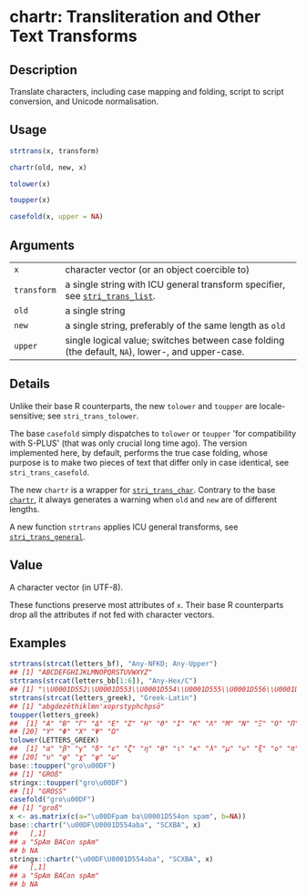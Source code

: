 # chartr: Transliteration and Other Text Transforms

## Description

Translate characters, including case mapping and folding, script to script conversion, and Unicode normalisation.

## Usage

```r
strtrans(x, transform)

chartr(old, new, x)

tolower(x)

toupper(x)

casefold(x, upper = NA)
```

## Arguments

|             |                                                                                                                                          |
|-------------|------------------------------------------------------------------------------------------------------------------------------------------|
| `x`         | character vector (or an object coercible to)                                                                                             |
| `transform` | a single string with ICU general transform specifier, see [`stri_trans_list`](https://stringi.gagolewski.com/rapi/stri_trans_list.html). |
| `old`       | a single string                                                                                                                          |
| `new`       | a single string, preferably of the same length as `old`                                                                                  |
| `upper`     | single logical value; switches between case folding (the default, `NA`), lower-, and upper-case.                                         |

## Details

Unlike their base R counterparts, the new `tolower` and `toupper` are locale-sensitive; see `stri_trans_tolower`.

The base `casefold` simply dispatches to `tolower` or `toupper` \'for compatibility with S-PLUS\' (that was only crucial long time ago). The version implemented here, by default, performs the true case folding, whose purpose is to make two pieces of text that differ only in case identical, see `stri_trans_casefold`.

The new `chartr` is a wrapper for [`stri_trans_char`](https://stringi.gagolewski.com/rapi/stri_trans_char.html). Contrary to the base [`chartr`](https://stat.ethz.ch/R-manual/R-patched/library/base/html/chartr.html), it always generates a warning when `old` and `new` are of different lengths.

A new function `strtrans` applies ICU general transforms, see [`stri_trans_general`](https://stringi.gagolewski.com/rapi/stri_trans_general.html).

## Value

A character vector (in UTF-8).

These functions preserve most attributes of `x`. Their base R counterparts drop all the attributes if not fed with character vectors.

## Examples




```r
strtrans(strcat(letters_bf), "Any-NFKD; Any-Upper")
## [1] "ABCDEFGHIJKLMNOPQRSTUVWXYZ"
strtrans(strcat(letters_bb[1:6]), "Any-Hex/C")
## [1] "\\U0001D552\\U0001D553\\U0001D554\\U0001D555\\U0001D556\\U0001D557"
strtrans(strcat(letters_greek), "Greek-Latin")
## [1] "abgdezēthiklmn'xoprstyphchpsō"
toupper(letters_greek)
##  [1] "Α" "Β" "Γ" "Δ" "Ε" "Ζ" "Η" "Θ" "Ι" "Κ" "Λ" "Μ" "Ν" "Ξ" "Ο" "Π" "Ρ" "Σ" "Τ"
## [20] "Υ" "Φ" "Χ" "Ψ" "Ω"
tolower(LETTERS_GREEK)
##  [1] "α" "β" "γ" "δ" "ε" "ζ" "η" "θ" "ι" "κ" "λ" "μ" "ν" "ξ" "ο" "π" "ρ" "σ" "τ"
## [20] "υ" "φ" "χ" "ψ" "ω"
base::toupper("gro\u00DF")
## [1] "GROß"
stringx::toupper("gro\u00DF")
## [1] "GROSS"
casefold("gro\u00DF")
## [1] "groß"
x <- as.matrix(c(a="\u00DFpam ba\U0001D554on spam", b=NA))
base::chartr("\u00DF\U0001D554aba", "SCXBA", x)
##   [,1]             
## a "SpAm BACon spAm"
## b NA
stringx::chartr("\u00DF\U0001D554aba", "SCXBA", x)
##   [,1]             
## a "SpAm BACon spAm"
## b NA
```
